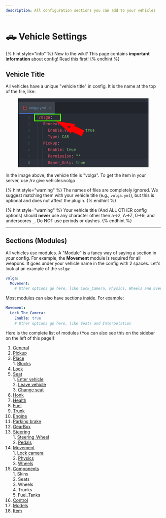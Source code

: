 ```yaml
---
description: All configuration sections you can add to your vehicles
---
```


# 🛻 Vehicle Settings

{% hint style="info" %}
New to the wiki? This page contains **important information** about config! Read this first!
{% endhint %}



## **Vehicle Title**

All vehicles have a unique "vehicle title" in config. It is the name at the top of the file, like:

<figure><img src="../../.gitbook/assets/vehicle_title.png" alt=""><figcaption></figcaption></figure>

In the image above, the vehicle title is "volga". To get the item in your server, use /rv give vehicles:volga

{% hint style="warning" %}
The names of files are completely ignored. We suggest matching them with your vehicle title (e.g., `volga.yml`), but this is optional and does not affect the plugin.
{% endhint %}

{% hint style="warning" %}
Your vehicle title (And ALL OTHER config options) should **never** use any character other then a->z, A->Z, 0->9, and underscores `_`. Do NOT use periods or dashes.
{% endhint %}

***

## Sections (Modules)

All vehicles use modules. A "Module" is a fancy way of saying a section in your config. For example, the **Movement** module is required for all weapons. It goes under your vehicle name in the config with 2 spaces. Let's look at an example of the `volga`:

```yaml
volga:
  Movement:
    # Other options go here, like Lock_Camera, Physics, Wheels and Events
```

Most modules can also have sections inside. For example:

```yaml
Movement:
  Lock_The_Camera:
    Enable: true
    # Other options go here, like Seats and Interpolation
```

Here is the complete list of modules (You can also see this on the sidebar on the left of this page!):

1. [General](general.md)
2. [Pickup](pickup.md)
3. [Place](place/)\
   1\. [Blocks](place/blocks.md)
4. [Lock](lock.md)
5. [Seat](seat/)\
   1\. [Enter vehicle](seat/enter-vehicle.md)\
   2\. [Leave vehicle](seat/leave-vehicle.md)\
   3\. [Change seat](seat/change-seat.md)
6. [Honk](honk.md)
7. [Health](health/)
8. [Fuel](fuel/)
9. [Trunk](trunk/)
10. [Engine](engine.md)
11. [Parking brake](parking-brake.md)
12. [GearBox](gearbox.md)
13. [Steering](steering/)\
    1\. [Steering\_Wheel](steering/steering-wheel.md)\
    2\. [Pedals](steering/pedals.md)
14. [Movement](movement/)\
    1\. [Lock camera](movement/lock-camera.md)\
    2\. [Physics](movement/physics.md)\
    3\. [Wheels](movement/wheels.md)
15. [Components](components.md)\
    1\. Skins\
    2\. Seats\
    3\. Wheels\
    4\. Trunks\
    5\. Fuel\_Tanks
16. [Control](control.md)
17. [Models](models.md)
18. [Item](item.md)
